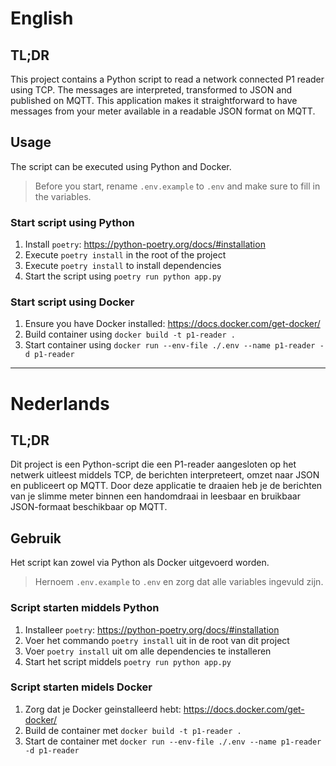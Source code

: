 # English
## TL;DR
This project contains a Python script to read a network connected P1 reader using TCP. The messages are interpreted, transformed to JSON and published on MQTT. This application makes it straightforward to have messages from your meter available in a readable JSON format on MQTT. 

## Usage
The script can be executed using Python and Docker.

> Before you start, rename `.env.example` to `.env` and make sure to fill in the variables.

### Start script using Python
1. Install `poetry`: https://python-poetry.org/docs/#installation
2. Execute `poetry install` in the root of the project
3. Execute `poetry install` to install dependencies
4. Start the script using `poetry run python app.py`

### Start script using Docker
1. Ensure you have Docker installed: https://docs.docker.com/get-docker/
2. Build container using  `docker build -t p1-reader .`
3. Start container using  `docker run --env-file ./.env --name p1-reader -d p1-reader`
---
# Nederlands
## TL;DR
Dit project is een Python-script die een P1-reader aangesloten op het netwerk uitleest middels TCP, de berichten interpreteert, omzet naar JSON en publiceert op MQTT. Door deze applicatie te draaien heb je de berichten van je slimme meter binnen een handomdraai in leesbaar en bruikbaar JSON-formaat beschikbaar op MQTT.

## Gebruik
Het script kan zowel via Python als Docker uitgevoerd worden.

> Hernoem `.env.example` to `.env` en zorg dat alle variables ingevuld zijn.

### Script starten middels Python
1. Installeer `poetry`: https://python-poetry.org/docs/#installation
2. Voer het commando `poetry install` uit in de root van dit project
3. Voer `poetry install` uit om alle dependencies te installeren
4. Start het script middels `poetry run python app.py`

### Script starten midels Docker
1. Zorg dat je Docker geinstalleerd hebt: https://docs.docker.com/get-docker/
2. Build de container met `docker build -t p1-reader .`
3. Start de container met `docker run --env-file ./.env --name p1-reader -d p1-reader`
